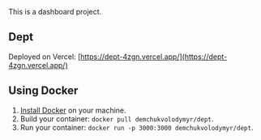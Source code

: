 This is a dashboard project.

## Dept

Deployed on Vercel:
[https://dept-4zgn.vercel.app/](https://dept-4zgn.vercel.app/)

## Using Docker

1. [Install Docker](https://docs.docker.com/get-docker/) on your machine.
1. Build your container: `docker pull demchukvolodymyr/dept`.
1. Run your container: `docker run -p 3000:3000 demchukvolodymyr/dept`.
